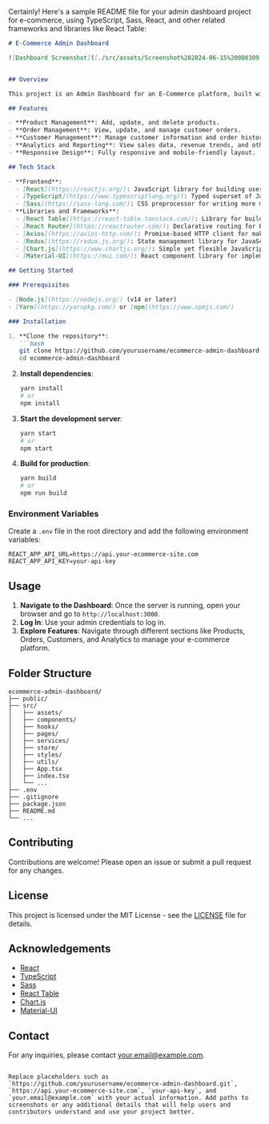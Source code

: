 Certainly! Here's a sample README file for your admin dashboard project for e-commerce, using TypeScript, Sass, React, and other related frameworks and libraries like React Table:

```markdown
# E-Commerce Admin Dashboard

![Dashboard Screenshot]([./src/assets/Screenshot%202024-06-15%20000309.png](https://private-user-images.githubusercontent.com/116797037/339871048-84f91ffe-0ccd-4512-b440-e0b3c08b65f3.png?jwt=eyJhbGciOiJIUzI1NiIsInR5cCI6IkpXVCJ9.eyJpc3MiOiJnaXRodWIuY29tIiwiYXVkIjoicmF3LmdpdGh1YnVzZXJjb250ZW50LmNvbSIsImtleSI6ImtleTUiLCJleHAiOjE3MTgzOTA3NDQsIm5iZiI6MTcxODM5MDQ0NCwicGF0aCI6Ii8xMTY3OTcwMzcvMzM5ODcxMDQ4LTg0ZjkxZmZlLTBjY2QtNDUxMi1iNDQwLWUwYjNjMDhiNjVmMy5wbmc_WC1BbXotQWxnb3JpdGhtPUFXUzQtSE1BQy1TSEEyNTYmWC1BbXotQ3JlZGVudGlhbD1BS0lBVkNPRFlMU0E1M1BRSzRaQSUyRjIwMjQwNjE0JTJGdXMtZWFzdC0xJTJGczMlMkZhd3M0X3JlcXVlc3QmWC1BbXotRGF0ZT0yMDI0MDYxNFQxODQwNDRaJlgtQW16LUV4cGlyZXM9MzAwJlgtQW16LVNpZ25hdHVyZT0wZmUxYjVmODAyNjdlNGEzMTFkMTE0MGExMTc4NTE5NzhjNWY4ODQwZTYxNmRjN2FiYjM5NmY2NWY1MzM0NGJlJlgtQW16LVNpZ25lZEhlYWRlcnM9aG9zdCZhY3Rvcl9pZD0wJmtleV9pZD0wJnJlcG9faWQ9MCJ9.xIeim8Su9HPe5AhgIhJLXzYaUb3LG-mM6spxQQk5lik))


## Overview

This project is an Admin Dashboard for an E-Commerce platform, built with TypeScript, Sass, and React. The dashboard provides various functionalities such as managing products, orders, customers, and analytics to assist administrators in efficiently handling the e-commerce operations.

## Features

- **Product Management**: Add, update, and delete products.
- **Order Management**: View, update, and manage customer orders.
- **Customer Management**: Manage customer information and order history.
- **Analytics and Reporting**: View sales data, revenue trends, and other key metrics.
- **Responsive Design**: Fully responsive and mobile-friendly layout.

## Tech Stack

- **Frontend**:
  - [React](https://reactjs.org/): JavaScript library for building user interfaces.
  - [TypeScript](https://www.typescriptlang.org/): Typed superset of JavaScript that compiles to plain JavaScript.
  - [Sass](https://sass-lang.com/): CSS preprocessor for writing more maintainable and scalable styles.
- **Libraries and Frameworks**:
  - [React Table](https://react-table.tanstack.com/): Library for building powerful tables and data grids.
  - [React Router](https://reactrouter.com/): Declarative routing for React applications.
  - [Axios](https://axios-http.com/): Promise-based HTTP client for making API requests.
  - [Redux](https://redux.js.org/): State management library for JavaScript apps.
  - [Chart.js](https://www.chartjs.org/): Simple yet flexible JavaScript charting library.
  - [Material-UI](https://mui.com/): React component library for implementing Google's Material Design.

## Getting Started

### Prerequisites

- [Node.js](https://nodejs.org/) (v14 or later)
- [Yarn](https://yarnpkg.com/) or [npm](https://www.npmjs.com/)

### Installation

1. **Clone the repository**:
   ```bash
   git clone https://github.com/yourusername/ecommerce-admin-dashboard.git
   cd ecommerce-admin-dashboard
   ```

2. **Install dependencies**:
   ```bash
   yarn install
   # or
   npm install
   ```

3. **Start the development server**:
   ```bash
   yarn start
   # or
   npm start
   ```

4. **Build for production**:
   ```bash
   yarn build
   # or
   npm run build
   ```

### Environment Variables

Create a `.env` file in the root directory and add the following environment variables:

```
REACT_APP_API_URL=https://api.your-ecommerce-site.com
REACT_APP_API_KEY=your-api-key
```

## Usage

1. **Navigate to the Dashboard**: Once the server is running, open your browser and go to `http://localhost:3000`.
2. **Log In**: Use your admin credentials to log in.
3. **Explore Features**: Navigate through different sections like Products, Orders, Customers, and Analytics to manage your e-commerce platform.

## Folder Structure

```
ecommerce-admin-dashboard/
├── public/
├── src/
│   ├── assets/
│   ├── components/
│   ├── hooks/
│   ├── pages/
│   ├── services/
│   ├── store/
│   ├── styles/
│   ├── utils/
│   ├── App.tsx
│   ├── index.tsx
│   └── ...
├── .env
├── .gitignore
├── package.json
├── README.md
└── ...
```

## Contributing

Contributions are welcome! Please open an issue or submit a pull request for any changes.

## License

This project is licensed under the MIT License - see the [LICENSE](LICENSE) file for details.

## Acknowledgements

- [React](https://reactjs.org/)
- [TypeScript](https://www.typescriptlang.org/)
- [Sass](https://sass-lang.com/)
- [React Table](https://react-table.tanstack.com/)
- [Chart.js](https://www.chartjs.org/)
- [Material-UI](https://mui.com/)

## Contact

For any inquiries, please contact [your.email@example.com](mailto:your.email@example.com).
```

Replace placeholders such as `https://github.com/yourusername/ecommerce-admin-dashboard.git`, `https://api.your-ecommerce-site.com`, `your-api-key`, and `your.email@example.com` with your actual information. Add paths to screenshots or any additional details that will help users and contributors understand and use your project better.
